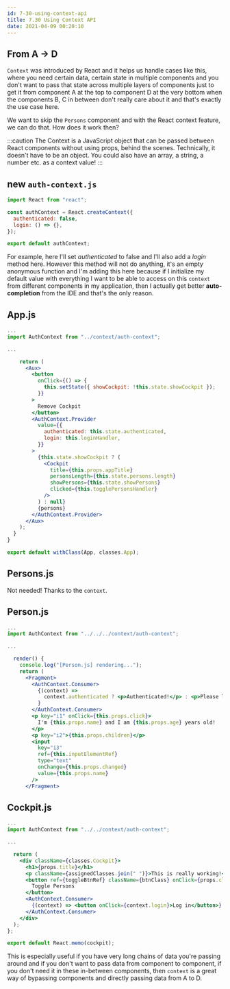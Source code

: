 ```yaml
---
id: 7-30-using-context-api
title: 7.30 Using Context API
date: 2021-04-09 00:20:10
---
```


## From A -> D

`Context` was introduced by React and it helps us handle cases like this, where you need certain data, certain state in multiple components and you don't want to pass that state across multiple layers of components just to get it from component A at the top to component D at the very bottom when the components B, C in between don't really care about it  and that's exactly the use case here.

We want to skip the `Persons` component and with the React context feature, we can do that. How does it work then?

:::caution
The Context is a JavaScript object that can be passed between React components without using props, behind the scenes.
Technically, it doesn't have to be an object. You could also have an array, a string, a number etc. as a context value!
:::

## new `auth-context.js`

```jsx title="src/context/auth-context.js" {}
import React from "react";

const authContext = React.createContext({
  authenticated: false,
  login: () => {},
});

export default authContext;
```

For example, here I'll set *authenticated* to false and I'll also add a *login* method here. However this method will not do anything, it's an empty anonymous function and I'm adding this here because if I initialize my default value with everything I want to be able to access on this `context` from different components in my application, then I actually get better **auto-completion** from the IDE and that's the only reason.

## App.js

```jsx title="App.js" {2,15-20,30}
...
import AuthContext from "../context/auth-context";

...

    return (
      <Aux>
        <button
          onClick={() => {
            this.setState({ showCockpit: !this.state.showCockpit });
          }}
        >
          Remove Cockpit
        </button>
        <AuthContext.Provider
          value={{
            authenticated: this.state.authenticated,
            login: this.loginHandler,
          }}
        >
          {this.state.showCockpit ? (
            <Cockpit
              title={this.props.appTitle}
              personsLength={this.state.persons.length}
              showPersons={this.state.showPersons}
              clicked={this.togglePersonsHandler}
            />
          ) : null}
          {persons}
        </AuthContext.Provider>
      </Aux>
    );
  }
}

export default withClass(App, classes.App);
```

## Persons.js

Not needed! Thanks to the `context`.

## Person.js

```jsx title="Person.js" {2,10-15}
...
import AuthContext from "../../../context/auth-context";

...

  render() {
    console.log("[Person.js] rendering...");
    return (
      <Fragment>
        <AuthContext.Consumer>
          {(context) =>
            context.authenticated ? <p>Authenticated!</p> : <p>Please log in</p>
          }
        </AuthContext.Consumer>
        <p key="i1" onClick={this.props.click}>
          I'm {this.props.name} and I am {this.props.age} years old!
        </p>
        <p key="i2">{this.props.children}</p>
        <input
          key="i3"
          ref={this.inputElementRef}
          type="text"
          onChange={this.props.changed}
          value={this.props.name}
        />
      </Fragment>
```

## Cockpit.js

```jsx title="Cockpit.js" {2,13-15}
...
import AuthContext from "../../context/auth-context";

...

  return (
    <div className={classes.Cockpit}>
      <h1>{props.title}</h1>
      <p className={assignedClasses.join(" ")}>This is really working!</p>
      <button ref={toggleBtnRef} className={btnClass} onClick={props.clicked}>
        Toggle Persons
      </button>
      <AuthContext.Consumer>
        {(context) => <button onClick={context.login}>Log in</button>}
      </AuthContext.Consumer>
    </div>
  );
};

export default React.memo(cockpit);
```

This is especially useful if you have very long chains of data you're passing around and if you don't want to pass data from component to component, if you don't need it in these in-between components, then `context` is a great way of bypassing components and directly passing data from A to D.
